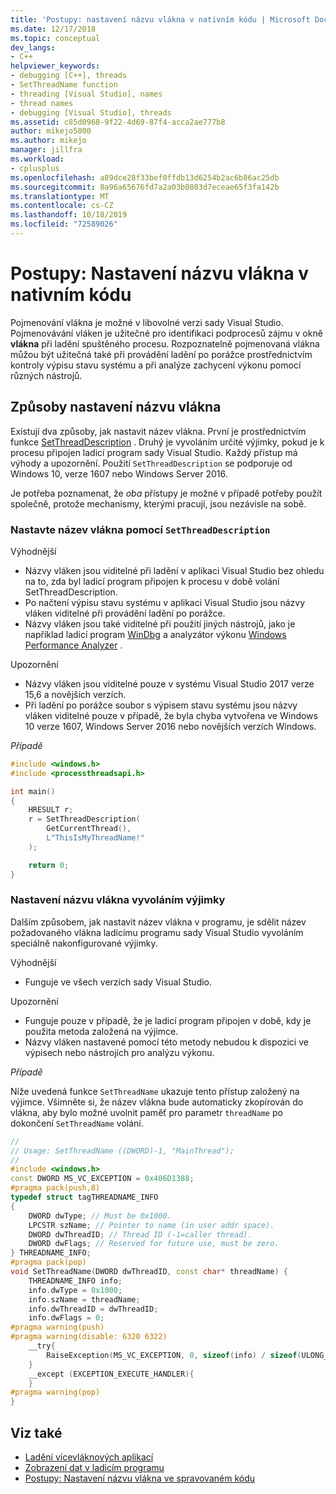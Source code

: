 ```yaml
---
title: 'Postupy: nastavení názvu vlákna v nativním kódu | Microsoft Docs'
ms.date: 12/17/2018
ms.topic: conceptual
dev_langs:
- C++
helpviewer_keywords:
- debugging [C++], threads
- SetThreadName function
- threading [Visual Studio], names
- thread names
- debugging [Visual Studio], threads
ms.assetid: c85d0968-9f22-4d69-87f4-acca2ae777b8
author: mikejo5000
ms.author: mikejo
manager: jillfra
ms.workload:
- cplusplus
ms.openlocfilehash: a89dce28f33bef0ffdb13d6254b2ac6b86ac25db
ms.sourcegitcommit: 8a96a65676fd7a2a03b0803d7eceae65f3fa142b
ms.translationtype: MT
ms.contentlocale: cs-CZ
ms.lasthandoff: 10/18/2019
ms.locfileid: "72589026"
---
```

# <a name="how-to-set-a-thread-name-in-native-code"></a>Postupy: Nastavení názvu vlákna v nativním kódu
Pojmenování vlákna je možné v libovolné verzi sady Visual Studio. Pojmenovávání vláken je užitečné pro identifikaci podprocesů zájmu v okně **vlákna** při ladění spuštěného procesu. Rozpoznatelně pojmenovaná vlákna můžou být užitečná také při provádění ladění po porážce prostřednictvím kontroly výpisu stavu systému a při analýze zachycení výkonu pomocí různých nástrojů.

## <a name="ways-to-set-a-thread-name"></a>Způsoby nastavení názvu vlákna

Existují dva způsoby, jak nastavit název vlákna. První je prostřednictvím funkce [SetThreadDescription](/windows/desktop/api/processthreadsapi/nf-processthreadsapi-setthreaddescription) . Druhý je vyvoláním určité výjimky, pokud je k procesu připojen ladicí program sady Visual Studio. Každý přístup má výhody a upozornění. Použití `SetThreadDescription` se podporuje od Windows 10, verze 1607 nebo Windows Server 2016.

Je potřeba poznamenat, že _oba_ přístupy je možné v případě potřeby použít společně, protože mechanismy, kterými pracují, jsou nezávisle na sobě.

### <a name="set-a-thread-name-by-using-setthreaddescription"></a>Nastavte název vlákna pomocí `SetThreadDescription`

Výhodnější
* Názvy vláken jsou viditelné při ladění v aplikaci Visual Studio bez ohledu na to, zda byl ladicí program připojen k procesu v době volání SetThreadDescription.
* Po načtení výpisu stavu systému v aplikaci Visual Studio jsou názvy vláken viditelné při provádění ladění po porážce.
* Názvy vláken jsou také viditelné při použití jiných nástrojů, jako je například ladicí program [WinDbg](https://docs.microsoft.com/windows-hardware/drivers/debugger/debugger-download-tools) a analyzátor výkonu [Windows Performance Analyzer](https://docs.microsoft.com/windows-hardware/test/wpt/windows-performance-analyzer) .

Upozornění
* Názvy vláken jsou viditelné pouze v systému Visual Studio 2017 verze 15,6 a novějších verzích.
* Při ladění po porážce soubor s výpisem stavu systému jsou názvy vláken viditelné pouze v případě, že byla chyba vytvořena ve Windows 10 verze 1607, Windows Server 2016 nebo novějších verzích Windows.

*Případě*

```C++
#include <windows.h>
#include <processthreadsapi.h>

int main()
{
    HRESULT r;
    r = SetThreadDescription(
        GetCurrentThread(),
        L"ThisIsMyThreadName!"
    );

    return 0;
}
```

### <a name="set-a-thread-name-by-throwing-an-exception"></a>Nastavení názvu vlákna vyvoláním výjimky

Dalším způsobem, jak nastavit název vlákna v programu, je sdělit název požadovaného vlákna ladicímu programu sady Visual Studio vyvoláním speciálně nakonfigurované výjimky.

Výhodnější
* Funguje ve všech verzích sady Visual Studio.

Upozornění
* Funguje pouze v případě, že je ladicí program připojen v době, kdy je použita metoda založená na výjimce.
* Názvy vláken nastavené pomocí této metody nebudou k dispozici ve výpisech nebo nástrojích pro analýzu výkonu.

*Případě*

Níže uvedená funkce `SetThreadName` ukazuje tento přístup založený na výjimce. Všimněte si, že název vlákna bude automaticky zkopírován do vlákna, aby bylo možné uvolnit paměť pro parametr `threadName` po dokončení `SetThreadName` volání.

```C++
//
// Usage: SetThreadName ((DWORD)-1, "MainThread");
//
#include <windows.h>
const DWORD MS_VC_EXCEPTION = 0x406D1388;
#pragma pack(push,8)
typedef struct tagTHREADNAME_INFO
{
    DWORD dwType; // Must be 0x1000.
    LPCSTR szName; // Pointer to name (in user addr space).
    DWORD dwThreadID; // Thread ID (-1=caller thread).
    DWORD dwFlags; // Reserved for future use, must be zero.
} THREADNAME_INFO;
#pragma pack(pop)
void SetThreadName(DWORD dwThreadID, const char* threadName) {
    THREADNAME_INFO info;
    info.dwType = 0x1000;
    info.szName = threadName;
    info.dwThreadID = dwThreadID;
    info.dwFlags = 0;
#pragma warning(push)
#pragma warning(disable: 6320 6322)
    __try{
        RaiseException(MS_VC_EXCEPTION, 0, sizeof(info) / sizeof(ULONG_PTR), (ULONG_PTR*)&info);
    }
    __except (EXCEPTION_EXECUTE_HANDLER){
    }
#pragma warning(pop)
}
```

## <a name="see-also"></a>Viz také
- [Ladění vícevláknových aplikací](../debugger/debug-multithreaded-applications-in-visual-studio.md)
- [Zobrazení dat v ladicím programu](../debugger/viewing-data-in-the-debugger.md)
- [Postupy: Nastavení názvu vlákna ve spravovaném kódu](../debugger/how-to-set-a-thread-name-in-managed-code.md)
